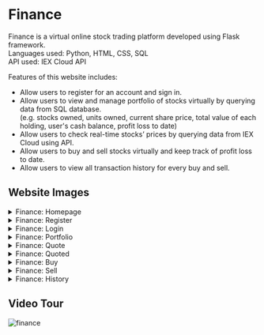 # Finance #  
Finance is a virtual online stock trading platform developed using Flask framework.  
Languages used: Python, HTML, CSS, SQL  
API used: IEX Cloud API  

Features of this website includes:
* Allow users to register for an account and sign in.
* Allow users to view and manage portfolio of stocks virtually by querying data from SQL database.  
  (e.g. stocks owned, units owned, current share price, total value of each holding, user's cash balance, profit loss to date)
* Allow users to check real-time stocks’ prices by querying data from IEX Cloud using API.
* Allow users to buy and sell stocks virtually and keep track of profit loss to date.
* Allow users to view all transaction history for every buy and sell.

## Website Images ##
<details>
  <summary>Finance: Homepage</summary>
    <img src="https://user-images.githubusercontent.com/68268595/113578426-653fd200-9655-11eb-8e80-bc12229284f6.png" name="homepage-1-img">
    <img src="https://user-images.githubusercontent.com/68268595/113578462-6f61d080-9655-11eb-9887-358fb32d7ddf.png" name="homepage-2-img">
    <img src="https://user-images.githubusercontent.com/68268595/113578501-78eb3880-9655-11eb-9bae-c6387a98afd4.png" name="homepage-3-img">
    <img src="https://user-images.githubusercontent.com/68268595/113578507-7be62900-9655-11eb-9eeb-d1471ee39ca0.png" name="homepage-4-img">
    <img src="https://user-images.githubusercontent.com/68268595/113578519-7ee11980-9655-11eb-84b1-8cef51c9eec5.png" name="homepage-5-img">
    <img src="https://user-images.githubusercontent.com/68268595/113578533-83a5cd80-9655-11eb-9748-0fa9bb7a7dd5.png" name="homepage-6-img">
</details>

<details>
  <summary>Finance: Register</summary>
    <img src="https://user-images.githubusercontent.com/68268595/113578593-9f10d880-9655-11eb-8790-aca45ffdd188.png" name="register-img">
</details>

<details>
  <summary>Finance: Login</summary>
    <img src="https://user-images.githubusercontent.com/68268595/113578608-a7691380-9655-11eb-8bb6-90f3c12a2035.png" name="login-img">
</details>

<details>
  <summary>Finance: Portfolio</summary>
    <img src="https://user-images.githubusercontent.com/68268595/113579590-1abf5500-9657-11eb-923e-7cca93653692.png" name="portfolio-img">
</details>

<details>
  <summary>Finance: Quote</summary>
    <img src="https://user-images.githubusercontent.com/68268595/113579606-21e66300-9657-11eb-8ff2-20487c2b53cd.png" name="quote-img">
</details>

<details>
  <summary>Finance: Quoted</summary>
    <img src="https://user-images.githubusercontent.com/68268595/113579626-2743ad80-9657-11eb-8b96-a36876adbc21.png" name="quoted-img">
</details>

<details>
  <summary>Finance: Buy</summary>
    <img src="https://user-images.githubusercontent.com/68268595/113579651-2f035200-9657-11eb-941b-c92e27233756.png" name="buy-img">
</details>

<details>
  <summary>Finance: Sell</summary>
    <img src="https://user-images.githubusercontent.com/68268595/113579715-43474f00-9657-11eb-81d2-b399563888a8.png" name="sell-img">
</details>

<details>
  <summary>Finance: History</summary>
    <img src="https://user-images.githubusercontent.com/68268595/113579741-49d5c680-9657-11eb-87cd-ff44cf1bad02.png" name="history-img">
</details>

## Video Tour ##
![finance](https://user-images.githubusercontent.com/68268595/113718362-25452180-971f-11eb-89aa-6ed928427f6f.gif)
